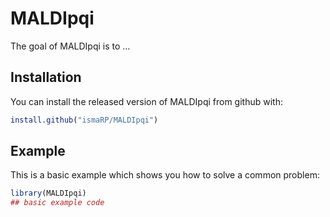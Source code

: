 
<!-- README.md is generated from README.Rmd. Please edit that file -->

# MALDIpqi

<!-- badges: start -->
<!-- badges: end -->

The goal of MALDIpqi is to …

## Installation

You can install the released version of MALDIpqi from github with:

``` r
install.github("ismaRP/MALDIpqi")
```

## Example

This is a basic example which shows you how to solve a common problem:

``` r
library(MALDIpqi)
## basic example code
```

